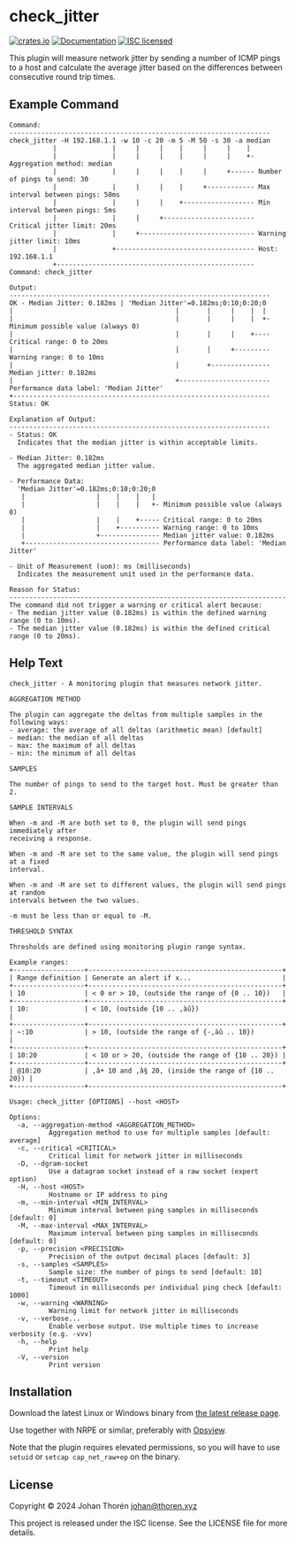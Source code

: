 # check_jitter

[![crates.io](https://img.shields.io/crates/v/check-jitter.svg)](https://crates.io/crates/check-jitter)
[![Documentation](https://docs.rs/check-jitter/badge.svg)](https://docs.rs/check-jitter)
[![ISC licensed](https://img.shields.io/crates/l/check-jitter.svg)](./LICENSE)

This plugin will measure network jitter by sending a number of ICMP pings to a
host and calculate the average jitter based on the differences between
consecutive round trip times.

## Example Command

``` text
Command:
------------------------------------------------------------------
check_jitter -H 192.168.1.1 -w 10 -c 20 -m 5 -M 50 -s 30 -a median
           |              |     |     |    |     |     |    |
           |              |     |     |    |     |     |    +- Aggregation method: median
           |              |     |     |    |     |     +------ Number of pings to send: 30
           |              |     |     |    |     +------------ Max interval between pings: 50ms
           |              |     |     |    +------------------ Min interval between pings: 5ms
           |              |     |     +----------------------- Critical jitter limit: 20ms
           |              |     +----------------------------- Warning jitter limit: 10ms
           |              +----------------------------------- Host: 192.168.1.1
           +-------------------------------------------------- Command: check_jitter

Output:
------------------------------------------------------------------
OK - Median Jitter: 0.182ms | 'Median Jitter'=0.182ms;0:10;0:20;0
|                                         |       |     |    |  |
|                                         |       |     |    |  +- Minimum possible value (always 0)
|                                         |       |     |    +---- Critical range: 0 to 20ms
|                                         |       |     +--------- Warning range: 0 to 10ms
|                                         |       +--------------- Median jitter: 0.182ms
|                                         +----------------------- Performance data label: 'Median Jitter'
+----------------------------------------------------------------- Status: OK

Explanation of Output:
------------------------------------------------------------------
- Status: OK
  Indicates that the median jitter is within acceptable limits.

- Median Jitter: 0.182ms
  The aggregated median jitter value.

- Performance Data:
  'Median Jitter'=0.182ms;0:10;0:20;0
   |                  |    |    |   |
   |                  |    |    |   +- Minimum possible value (always 0)
   |                  |    |    +----- Critical range: 0 to 20ms
   |                  |    +---------- Warning range: 0 to 10ms
   |                  +--------------- Median jitter value: 0.182ms
   +---------------------------------- Performance data label: 'Median Jitter'

- Unit of Measurement (uom): ms (milliseconds)
  Indicates the measurement unit used in the performance data.

Reason for Status:
----------------------------------------------------------------------
The command did not trigger a warning or critical alert because:
- The median jitter value (0.182ms) is within the defined warning range (0 to 10ms).
- The median jitter value (0.182ms) is within the defined critical range (0 to 20ms).
```

## Help Text

``` text
check_jitter - A monitoring plugin that measures network jitter.

AGGREGATION METHOD

The plugin can aggregate the deltas from multiple samples in the following ways:
- average: the average of all deltas (arithmetic mean) [default]
- median: the median of all deltas
- max: the maximum of all deltas
- min: the minimum of all deltas

SAMPLES

The number of pings to send to the target host. Must be greater than 2.

SAMPLE INTERVALS

When -m and -M are both set to 0, the plugin will send pings immediately after
receiving a response.

When -m and -M are set to the same value, the plugin will send pings at a fixed
interval.

When -m and -M are set to different values, the plugin will send pings at random
intervals between the two values.

-m must be less than or equal to -M.

THRESHOLD SYNTAX

Thresholds are defined using monitoring plugin range syntax.

Example ranges:
+------------------+-------------------------------------------------+
| Range definition | Generate an alert if x...                       |
+------------------+-------------------------------------------------+
| 10               | < 0 or > 10, (outside the range of {0 .. 10})   |
+------------------+-------------------------------------------------+
| 10:              | < 10, (outside {10 .. ‚àû})                       |
+------------------+-------------------------------------------------+
| ~:10             | > 10, (outside the range of {-‚àû .. 10})         |
+------------------+-------------------------------------------------+
| 10:20            | < 10 or > 20, (outside the range of {10 .. 20}) |
+------------------+-------------------------------------------------+
| @10:20           | ‚â• 10 and ‚â§ 20, (inside the range of {10 .. 20}) |
+------------------+-------------------------------------------------+

Usage: check_jitter [OPTIONS] --host <HOST>

Options:
  -a, --aggregation-method <AGGREGATION_METHOD>
          Aggregation method to use for multiple samples [default: average]
  -c, --critical <CRITICAL>
          Critical limit for network jitter in milliseconds
  -D, --dgram-socket
          Use a datagram socket instead of a raw socket (expert option)
  -H, --host <HOST>
          Hostname or IP address to ping
  -m, --min-interval <MIN_INTERVAL>
          Minimum interval between ping samples in milliseconds [default: 0]
  -M, --max-interval <MAX_INTERVAL>
          Maximum interval between ping samples in milliseconds [default: 0]
  -p, --precision <PRECISION>
          Precision of the output decimal places [default: 3]
  -s, --samples <SAMPLES>
          Sample size: the number of pings to send [default: 10]
  -t, --timeout <TIMEOUT>
          Timeout in milliseconds per individual ping check [default: 1000]
  -w, --warning <WARNING>
          Warning limit for network jitter in milliseconds
  -v, --verbose...
          Enable verbose output. Use multiple times to increase verbosity (e.g. -vvv)
  -h, --help
          Print help
  -V, --version
          Print version
```

## Installation

Download the latest Linux or Windows binary from [the latest release
page](https://github.com/johanthoren/check_jitter/releases/latest).

Use together with NRPE or similar, preferably with
[Opsview](https://www.itrsgroup.com/products/infrastructure-monitoring).

Note that the plugin requires elevated permissions, so you will have to use
`setuid` or `setcap cap_net_raw+ep` on the binary.

## License

Copyright © 2024 Johan Thorén <johan@thoren.xyz>

This project is released under the ISC license. See the LICENSE file for more
details.
